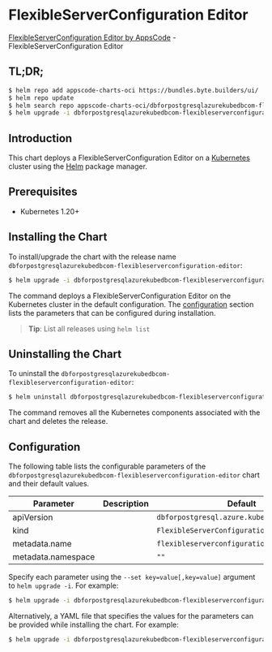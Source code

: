 # FlexibleServerConfiguration Editor

[FlexibleServerConfiguration Editor by AppsCode](https://appscode.com) - FlexibleServerConfiguration Editor

## TL;DR;

```bash
$ helm repo add appscode-charts-oci https://bundles.byte.builders/ui/
$ helm repo update
$ helm search repo appscode-charts-oci/dbforpostgresqlazurekubedbcom-flexibleserverconfiguration-editor --version=v0.9.0
$ helm upgrade -i dbforpostgresqlazurekubedbcom-flexibleserverconfiguration-editor appscode-charts-oci/dbforpostgresqlazurekubedbcom-flexibleserverconfiguration-editor -n default --create-namespace --version=v0.9.0
```

## Introduction

This chart deploys a FlexibleServerConfiguration Editor on a [Kubernetes](http://kubernetes.io) cluster using the [Helm](https://helm.sh) package manager.

## Prerequisites

- Kubernetes 1.20+

## Installing the Chart

To install/upgrade the chart with the release name `dbforpostgresqlazurekubedbcom-flexibleserverconfiguration-editor`:

```bash
$ helm upgrade -i dbforpostgresqlazurekubedbcom-flexibleserverconfiguration-editor appscode-charts-oci/dbforpostgresqlazurekubedbcom-flexibleserverconfiguration-editor -n default --create-namespace --version=v0.9.0
```

The command deploys a FlexibleServerConfiguration Editor on the Kubernetes cluster in the default configuration. The [configuration](#configuration) section lists the parameters that can be configured during installation.

> **Tip**: List all releases using `helm list`

## Uninstalling the Chart

To uninstall the `dbforpostgresqlazurekubedbcom-flexibleserverconfiguration-editor`:

```bash
$ helm uninstall dbforpostgresqlazurekubedbcom-flexibleserverconfiguration-editor -n default
```

The command removes all the Kubernetes components associated with the chart and deletes the release.

## Configuration

The following table lists the configurable parameters of the `dbforpostgresqlazurekubedbcom-flexibleserverconfiguration-editor` chart and their default values.

|     Parameter      | Description |                        Default                         |
|--------------------|-------------|--------------------------------------------------------|
| apiVersion         |             | <code>dbforpostgresql.azure.kubedb.com/v1alpha1</code> |
| kind               |             | <code>FlexibleServerConfiguration</code>               |
| metadata.name      |             | <code>flexibleserverconfiguration</code>               |
| metadata.namespace |             | <code>""</code>                                        |


Specify each parameter using the `--set key=value[,key=value]` argument to `helm upgrade -i`. For example:

```bash
$ helm upgrade -i dbforpostgresqlazurekubedbcom-flexibleserverconfiguration-editor appscode-charts-oci/dbforpostgresqlazurekubedbcom-flexibleserverconfiguration-editor -n default --create-namespace --version=v0.9.0 --set apiVersion=dbforpostgresql.azure.kubedb.com/v1alpha1
```

Alternatively, a YAML file that specifies the values for the parameters can be provided while
installing the chart. For example:

```bash
$ helm upgrade -i dbforpostgresqlazurekubedbcom-flexibleserverconfiguration-editor appscode-charts-oci/dbforpostgresqlazurekubedbcom-flexibleserverconfiguration-editor -n default --create-namespace --version=v0.9.0 --values values.yaml
```
